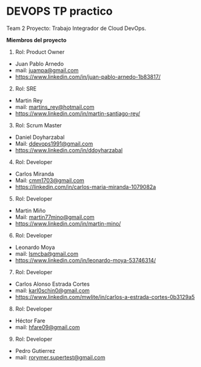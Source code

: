# DEVOPS TP practico

Team 2
Proyecto: Trabajo Integrador de Cloud DevOps.

**Miembros del proyecto**

1. Rol: Product Owner
- Juan Pablo Arnedo 
- mail: juampa@gmail.com  
- https://www.linkedin.com/in/juan-pablo-arnedo-1b83817/


2. Rol: SRE
- Martin Rey 
- mail: martins_rey@hotmail.com  
- https://www.linkedin.com/in/martin-santiago-rey/


3. Rol: Scrum Master
- Daniel Doyharzabal  
- Mail: ddevops1991@gmail.com 
- https://www.linkedin.com/in/ddoyharzabal


4. Rol: Developer
- Carlos Miranda
- Mail: cmm1703@gmail.com  
- https://linkedin.com/in/carlos-maria-miranda-1079082a


5. Rol: Developer
- Martin Miño  
- Mail: martin77mino@gmail.com  
- https://www.linkedin.com/in/martin-mino/

6. Rol: Developer
- Leonardo Moya 
- mail: lsmcba@gmail.com  
- https://www.linkedin.com/in/leonardo-moya-53746314/

7. Rol: Developer
- Carlos Alonso Estrada Cortes 
- mail: karl0schin0@gmail.com 
- https://www.linkedin.com/mwlite/in/carlos-a-estrada-cortes-0b3129a5

8. Rol: Developer
- Héctor Fare
- mail: hfare09@gmail.com

9. Rol: Developer
- Pedro Gutierrez 
- mail: rorymer.supertest@gmail.com



